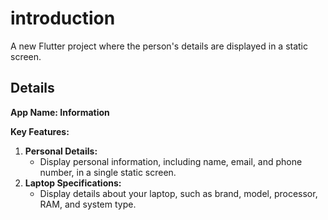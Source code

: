 # introduction

A new Flutter project where the person's details are displayed in a static screen.

## Details
**App Name: Information**

**Key Features:**
1. **Personal Details:**
   - Display personal information, including name, email, and phone number, in a single static screen.
2. **Laptop Specifications:**
   - Display details about your laptop, such as brand, model, processor, RAM, and system type.
